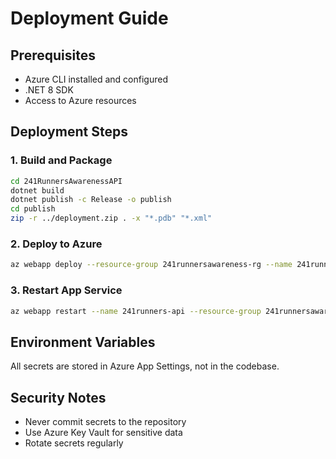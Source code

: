# Deployment Guide

## Prerequisites
- Azure CLI installed and configured
- .NET 8 SDK
- Access to Azure resources

## Deployment Steps

### 1. Build and Package
```bash
cd 241RunnersAwarenessAPI
dotnet build
dotnet publish -c Release -o publish
cd publish
zip -r ../deployment.zip . -x "*.pdb" "*.xml"
```

### 2. Deploy to Azure
```bash
az webapp deploy --resource-group 241runnersawareness-rg --name 241runners-api --src-path deployment.zip --type zip
```

### 3. Restart App Service
```bash
az webapp restart --name 241runners-api --resource-group 241runnersawareness-rg
```

## Environment Variables
All secrets are stored in Azure App Settings, not in the codebase.

## Security Notes
- Never commit secrets to the repository
- Use Azure Key Vault for sensitive data
- Rotate secrets regularly
